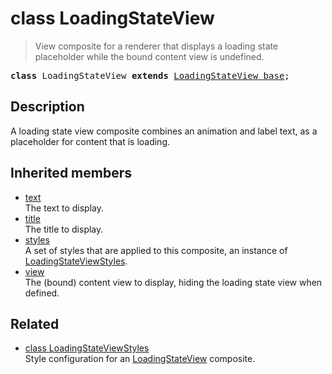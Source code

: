 # class LoadingStateView

> View composite for a renderer that displays a loading state placeholder while the bound content view is undefined.

<pre class="docgen_signature"><b>class</b> LoadingStateView <b>extends</b> <a href="LoadingStateView_base.md">LoadingStateView_base</a>;</pre>

## Description

A loading state view composite combines an animation and label text, as a placeholder for content that is loading.

## Inherited members

- [<!--{ref:property}-->text](LoadingStateView_base_text.md) \
    The text to display.
- [<!--{ref:property}-->title](LoadingStateView_base_title.md) \
    The title to display.
- [<!--{ref:property}-->styles](LoadingStateView_base_styles.md) \
    A set of styles that are applied to this composite, an instance of [LoadingStateViewStyles](LoadingStateViewStyles.md).
- [<!--{ref:property}-->view](LoadingStateView_base_view.md) \
    The (bound) content view to display, hiding the loading state view when defined.

## Related

- [<!--{ref:class}-->class LoadingStateViewStyles](LoadingStateViewStyles.md) \
    Style configuration for an [LoadingStateView](LoadingStateView.md) composite.